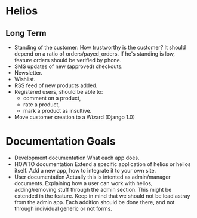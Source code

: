 Helios
======

Long Term
---------

 * Standing of the customer:
    How trustworthy is the customer? It should depend on a ratio of orders/payed_orders.
    If he's standing is low, feature orders should be verified by phone.
 * SMS updates of new (approved) checkouts.
 * Newsletter.
 * Wishlist.
 * RSS feed of new products added.
 * Registered users, should be able to:
    - comment on a product,
    - rate a product,
    - mark a product as insultive.
 * Move customer creation to a Wizard (Django 1.0)


Documentation Goals
===================

 * Development documentation
    What each app does.
 * HOWTO documentation
    Extend a specific application of helios or helios itself. Add a new app, how to
    integrate it to your own site.
 * User documentation
    Actually this is intented as admin/manager documents. Explaining how a user can
    work with helios, adding/removing stuff through the admin section.
    This might be extended in the feature. Keep in mind that we should not be lead
    astray from the admin app. Each addition should be done there, and not through
    individual generic or not forms.
